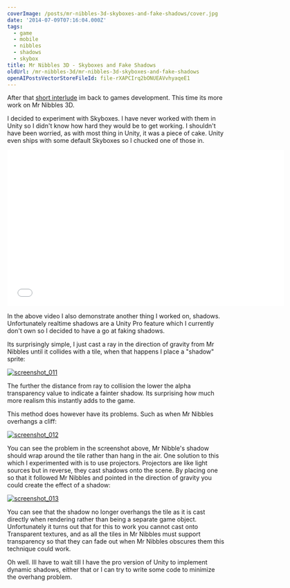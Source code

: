 ```yaml
---
coverImage: /posts/mr-nibbles-3d-skyboxes-and-fake-shadows/cover.jpg
date: '2014-07-09T07:16:04.000Z'
tags:
  - game
  - mobile
  - nibbles
  - shadows
  - skybox
title: Mr Nibbles 3D - Skyboxes and Fake Shadows
oldUrl: /mr-nibbles-3d/mr-nibbles-3d-skyboxes-and-fake-shadows
openAIPostsVectorStoreFileId: file-rXAPCIrq2bONUEAVvhyaqeE1
---
```


After that [short interlude](https://www.mikecann.co.uk/myprojects/unityasteroids/unity-ashteroids-ash-framework-in-unity/) im back to games development. This time its more work on Mr Nibbles 3D.

<!-- more -->

I decided to experiment with Skyboxes. I have never worked with them in Unity so I didn't know how hard they would be to get working. I shouldn't have been worried, as with most thing in Unity, it was a piece of cake. Unity even ships with some default Skyboxes so I chucked one of those in.

<iframe width="640" height="360" src="//www.youtube.com/embed/oHtBht-4xpQ" frameborder="0" allowfullscreen></iframe>

In the above video I also demonstrate another thing I worked on, shadows. Unfortunately realtime shadows are a Unity Pro feature which I currently don't own so I decided to have a go at faking shadows.

Its surprisingly simple, I just cast a ray in the direction of gravity from Mr Nibbles until it collides with a tile, when that happens I place a "shadow" sprite:

[![screenshot_011](https://www.mikecann.co.uk/wp-content/uploads/2014/07/screenshot_011.png)](https://www.mikecann.co.uk/wp-content/uploads/2014/07/screenshot_011.png)

The further the distance from ray to collision the lower the alpha transparency value to indicate a fainter shadow. Its surprising how much more realism this instantly adds to the game.

This method does however have its problems. Such as when Mr Nibbles overhangs a cliff:

[![screenshot_012](https://www.mikecann.co.uk/wp-content/uploads/2014/07/screenshot_012.png)](https://www.mikecann.co.uk/wp-content/uploads/2014/07/screenshot_012.png)

You can see the problem in the screenshot above, Mr Nibble's shadow should wrap around the tile rather than hang in the air. One solution to this which I experimented with is to use projectors. Projectors are like light sources but in reverse, they cast shadows onto the scene. By placing one so that it followed Mr Nibbles and pointed in the direction of gravity you could create the effect of a shadow:

[![screenshot_013](https://www.mikecann.co.uk/wp-content/uploads/2014/07/screenshot_013.png)](https://www.mikecann.co.uk/wp-content/uploads/2014/07/screenshot_013.png)

You can see that the shadow no longer overhangs the tile as it is cast directly when rendering rather than being a separate game object. Unfortunately it turns out that for this to work you cannot cast onto Transparent textures, and as all the tiles in Mr Nibbles must support transparency so that they can fade out when Mr Nibbles obscures them this technique could work.

Oh well. Ill have to wait till I have the pro version of Unity to implement dynamic shadows, either that or I can try to write some code to minimize the overhang problem.

